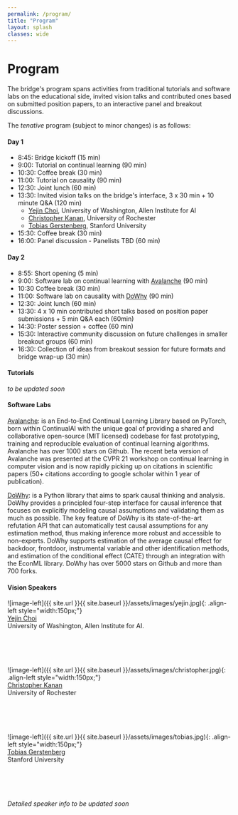 ```yaml
---
permalink: /program/
title: "Program"
layout: splash
classes: wide
---
```

 <style type="text/css">
    .image-left {
      display: block;
      margin-left: auto;
      margin-right: auto;
      float: right;
    }
 </style>

# Program

The bridge's program spans activities from traditional tutorials and software labs on the educational side, invited vision talks and contributed ones based on submitted position papers, to an interactive panel and breakout discussions.

The *tenative* program (subject to minor changes) is as follows: 

#### Day 1

* 8:45: Bridge kickoff (15 min)
* 9:00: Tutorial on continual learning (90 min)
* 10:30: Coffee break (30 min) 
* 11:00: Tutorial on causality (90 min)
* 12:30: Joint lunch (60 min) 
* 13:30: Invited vision talks on the bridge's interface, 3 x 30 min + 10 minute Q\&A (120 min)
	* [Yejin Choi](https://homes.cs.washington.edu/~yejin/), University of Washington, Allen Institute for AI 
	* [Christopher Kanan](https://chriskanan.com), University of Rochester
	* [Tobias Gerstenberg](https://cicl.stanford.edu/member/tobias_gerstenberg/), Stanford University 
* 15:30: Coffee break (30 min)
* 16:00: Panel discussion - Panelists TBD (60 min)

#### Day 2
* 8:55: Short opening (5 min)
* 9:00: Software lab on continual learning with [Avalanche](https://avalanche.continualai.org) (90 min)
* 10:30 Coffee break (30 min)
* 11:00: Software lab on causality with [DoWhy](https://py-why.github.io/dowhy) (90 min)
* 12:30: Joint lunch (60 min)
* 13:30: 4 x 10 min contributed short talks based on position paper submissions + 5 min Q\&A each (60min)
* 14:30: Poster session + coffee (60 min)
* 15:30: Interactive community discussion on future challenges in smaller breakout groups (60 min) 
* 16:30: Collection of ideas from breakout session for future formats and bridge wrap-up (30 min) 

#### Tutorials 
*to be updated soon* 

#### Software Labs 
[Avalanche](https://avalanche.continualai.org): is an End-to-End Continual Learning Library based on PyTorch, born within ContinualAI with the unique goal of providing a shared and collaborative open-source (MIT licensed) codebase for fast prototyping, training and reproducible evaluation of continual learning algorithms. Avalanche has over 1000 stars on Github.  The recent beta version of Avalanche was presented at the CVPR 21 workshop on continual learning in computer vision and is now rapidly picking up on citations in scientific papers (50+ citations according to google scholar within 1 year of publication).

[DoWhy](https://py-why.github.io/dowhy): is a Python library that aims to spark causal thinking and analysis. DoWhy provides a principled four-step interface for causal inference that focuses on explicitly modeling causal assumptions and validating them as much as possible. The key feature of DoWhy is its state-of-the-art refutation API that can automatically test causal assumptions for any estimation method, thus making inference more robust and accessible to non-experts. DoWhy supports estimation of the average causal effect for backdoor, frontdoor, instrumental variable and other identification methods, and estimation of the conditional effect (CATE) through an integration with the EconML library. DoWhy has over 5000 stars on Github and more than 700 forks. 

#### Vision Speakers 

![image-left]({{ site.url }}{{ site.baseurl }}/assets/images/yejin.jpg){: .align-left style="width:150px;"} <br />
[Yejin Choi](https://homes.cs.washington.edu/~yejin/) <br />
University of Washington, Allen Institute for AI. <br />
<br />
<br />
<br />
<br />

 
![image-left]({{ site.url }}{{ site.baseurl }}/assets/images/christopher.jpg){: .align-left style="width:150px;"} <br />
[Christopher Kanan](https://chriskanan.com) <br />
University of Rochester <br />
<br />
<br />
<br />
<br />



![image-left]({{ site.url }}{{ site.baseurl }}/assets/images/tobias.jpg){: .align-left style="width:150px;"} <br />
[Tobias Gerstenberg](https://cicl.stanford.edu/member/tobias_gerstenberg/) <br />
Stanford University <br />
<br />
<br />
<br />
<br />


*Detailed speaker info to be updated soon* 